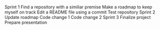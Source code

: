 Sprint 1
 Find a repository with a similiar premise 
 Make a roadmap to keep myself on track
Edit a README file using a commit 
 Test repository
Sprint 2
 Update roadmap
 Code change 1
 Code change 2
Sprint 3
 Finalize project
 Prepare presentation
